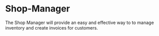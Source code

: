 # Shop-Manager
The Shop Manager will provide an easy and effective way to to manage inventory and create invoices for customers. 
